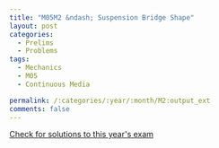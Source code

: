 ```yaml
---
title: "M05M2 &ndash; Suspension Bridge Shape"
layout: post
categories:
  - Prelims
  - Problems
tags:
  - Mechanics
  - M05
  - Continuous Media

permalink: /:categories/:year/:month/M2:output_ext
comments: false
---
```

<object data="2005M2M.pdf" type="application/pdf" width="100%" height="500"></object>
<div class="message"><a href='https://princetonprelim.com/prelim/15/'>Check for solutions to this year's exam</a></div>